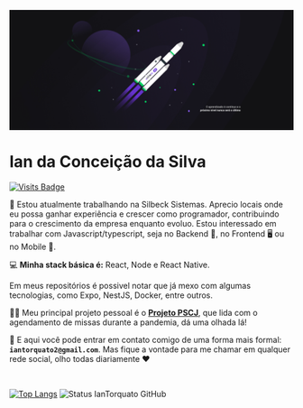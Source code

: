 <p align="center"> <img  align="center" src=" https://github.com/IanTorquato/IanTorquato/blob/master/1%20-%20NLW%20%2302%20-%202560x1080.jpg?raw=true"/> </p>

<h1> Ian da Conceição da Silva </h1>

[![Visits Badge](https://badges.pufler.dev/visits/IanTorquato/IanTorquato)](https://github.com/IanTorquato)

:office: Estou atualmente trabalhando na Silbeck Sistemas.
Aprecio locais onde eu possa ganhar experiência e crescer como programador, contribuindo para o crescimento da empresa enquanto evoluo.
Estou interessado em trabalhar com Javascript/typescript, seja no Backend :file_folder:, no Frontend :desktop_computer: ou no Mobile :iphone:. <br/>

💻 **Minha stack básica é:** React, Node e React Native.

Em meus repositórios é possivel notar que já mexo com algumas tecnologias, como Expo, NestJS, Docker, entre outros.

:man_technologist: Meu principal projeto pessoal é o **[Projeto PSCJ](https://github.com/IanTorquato/Projeto_PSCJ-Web)**, que lida com o agendamento de missas durante a pandemia, dá uma olhada lá!

:speech_balloon: E aqui você pode entrar em contato comigo de uma forma mais formal: **`iantorquato2@gmail.com`**.
Mas fique a vontade para me chamar em qualquer rede social, olho todas diariamente ♥

<br/>

[![Top Langs](https://github-readme-stats.vercel.app/api/top-langs/?username=IanTorquato&layout=compact)](https://github.com/anuraghazra/github-readme-stats)
<img src="https://github-readme-stats.vercel.app/api?username=IanTorquato&show_icons=true" alt="Status IanTorquato GitHub" />
